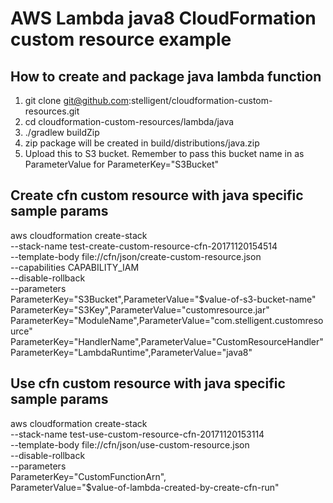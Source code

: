 AWS Lambda java8 CloudFormation custom resource example
=======================================================

How to create and package java lambda function
----------------------------------------------

1. git clone git@github.com:stelligent/cloudformation-custom-resources.git
2. cd cloudformation-custom-resources/lambda/java
3. ./gradlew buildZip
4. zip package will be created in build/distributions/java.zip
5. Upload this to S3 bucket. Remember to pass this bucket name in as ParameterValue for ParameterKey="S3Bucket"

Create cfn custom resource with java specific sample params
-----------------------------------------------------------

aws cloudformation create-stack \
--stack-name test-create-custom-resource-cfn-20171120154514\
--template-body file://cfn/json/create-custom-resource.json\
--capabilities CAPABILITY_IAM\
--disable-rollback\
--parameters\
ParameterKey="S3Bucket",ParameterValue="$value-of-s3-bucket-name"\
ParameterKey="S3Key",ParameterValue="customresource.jar"\
ParameterKey="ModuleName",ParameterValue="com.stelligent.customresource"\
ParameterKey="HandlerName",ParameterValue="CustomResourceHandler"\
ParameterKey="LambdaRuntime",ParameterValue="java8"

Use cfn custom resource with java specific sample params
-------------------

aws cloudformation create-stack \
--stack-name test-use-custom-resource-cfn-20171120153114\
--template-body file://cfn/json/use-custom-resource.json \
--disable-rollback \
--parameters \
ParameterKey="CustomFunctionArn",\
ParameterValue="$value-of-lambda-created-by-create-cfn-run"
